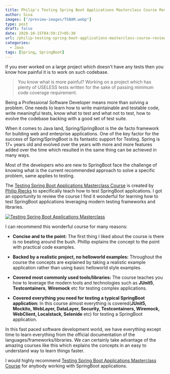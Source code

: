 ```yaml
---
title: Philip's Testing Spring Boot Applications Masterclass Course Review
author: Siva
images: ["/preview-images/TSBAM.webp"]
type: post
draft: false
date: 2020-10-15T04:59:17+05:30
url: /philip-testing-spring-boot-applications-masterclass-course-review/
categories:
  - Java
tags: [Spring, SpringBoot]
---
```


If you ever worked on a large project which doesn't have any tests then you know how painful it is to work on such codebase.

> You know what is more painful? Working on a project which has plenty of USELESS tests written for the sake of passing minimum code coverage requirement.

<!--more-->


Being a Professional Software Developer means more than solving a problem. One needs to learn how to write maintainable and testable code, 
write meaningful tests, know what to test and what not to test, how to evolve the codebase backing with a good set of test suite.

When it comes to Java land, Spring/SpringBoot is the de facto framework for building web and enterprise applications.
One of the key factor for the success of Spring/SpringBoot is its fantastic support for Testing.
Spring is 17+ years old and evolved over the years with more and more features added over the time which resulted in the same thing can be achieved in many ways.

Most of the developers who are new to SpringBoot face the challenge of knowing what is the current recommended approach to solve a specific problem, same applies to testing.

The [Testing Spring Boot Applications Masterclass Course](https://rieckpil.de/testing-spring-boot-applications-masterclass/) is created by [Philip Riecks](https://twitter.com/rieckpil) to specifically teach how to test SpringBoot applications.
I got an opportunity to review the course I find it wonderful for learning how to test SpringBoot applications leveraging modern testing frameworks and libraries.

[![Testing Spring Boot Applications Masterclass](/images/TSBAM.webp "Testing Spring Boot Applications Masterclass")](https://rieckpil.de/testing-spring-boot-applications-masterclass/)

I can recommend this wonderful course for many reasons:

* **Concise and to the point:** 
The first thing I liked about the course is there is no beating around the bush. 
Phillip explains the concept to the point with practical code examples.

* **Backed by a realistic project, no helloworld examples:** 
Throughout the course the concepts are explained by taking a realistic example application rather than using basic helloworld style examples.

* **Covered most commonly used tools/libraries:** 
The course teaches you how to leverage the modern tools and technologies such as **JUnit5**, **Testcontainers**, **Wiremock** etc 
for testing complex applications.

* **Covered everything you need for testing a typical SpringBoot application:** 
In this course almost everything is covered(**JUnit5, Mockito, WebLayer, DataLayer, Security, Testcontainers, Wiremock, 
WebClient, Localstack, Selenide** etc) for testing a SpringBoot application.

In this fast paced software development world, we have everything except time to learn everything from the official documentation 
of the languages/frameworks/libraries. We can certainly take advantage of the amazing courses like this which explains 
the concepts in an easy to understand way to learn things faster. 

I would highly recommend [Testing Spring Boot Applications Masterclass Course](https://rieckpil.de/testing-spring-boot-applications-masterclass/) for anybody working with SpringBoot applications.
 